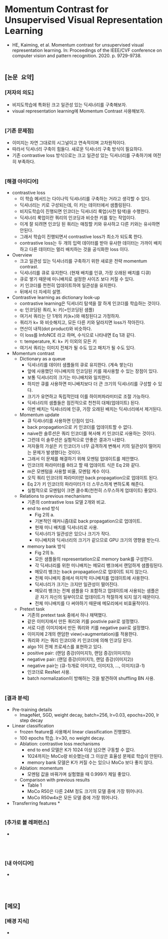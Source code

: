 # Momentum Contrast for Unsupervised Visual Representation Learning
* HE, Kaiming, et al. Momentum contrast for unsupervised visual representation learning. In: Proceedings of the IEEE/CVF conference on computer vision and pattern recognition. 2020. p. 9729-9738.
<br><br>

## [`논문 요약`]

### [저자의 의도]
* 비지도학습에 특화된 크고 일관성 있는 딕셔너리를 구축해보자.
* visual representation learning에 Momentum Contrast 사용해보자.
<br><br>

### [기존 문제점]
* 이미지는 자연 그대로의 시그널이고 연속적이며 고차원적이다.
* 따라서 딕셔너리 구축이 힘들다. 새로운 딕셔너리 구축 방식이 필요하다.
* 기존 contrastive loss 방식으로는 크고 일관성 있는 딕셔너리를 구축하기에 여전히 부족하다.
<br><br>

### [해결 아이디어]
* contrastive loss
    * 이 학습 메서드는 다이나믹 딕셔너리를 구축하는 거라고 생각할 수 있다.
    * 딕셔너리는 키로 구성되는데, 이 키는 데이터에서 샘플링된다.
    * 비지도학습이 진행되면 인코더는 딕셔너리 룩업(사전 탐색)을 수행한다.
    * 딕셔너리 룩업이란 쿼리의 인코딩과 비슷한 키를 찾는 작업이다.
    * 이게 잘 되려면 인코딩 된 쿼리는 매칭할 키와 유사하고 다른 키와는 유사하면 안된다.
    * 그래서 학습이 진행되면서 contrastive loss가 최소가 되도록 한다.
    * contrastive loss는 두 개의 입력 데이터를 받아 유사한 데이터는 가까이 배치하고 다른 데이터는 멀리 배치하는 것을 공식화한 loss 이다.
* Overview
    * 크고 일관성 있는 딕셔너리를 구축하기 위한 새로운 전략 momentum contrast.
    * 딕셔너리를 큐로 유지한다. (현재 배치를 인큐, 가장 오래된 배치를 디큐)
    * 큐로 쌓기 때문에 미니배치로 설정한 사이즈 보다 커질 수 있다.
    * 키 인코더를 천천히 업데이트하여 일관성을 유지한다.
    * 뒤에서 더 자세히 설명.
* Contrastive learning as dictionary look-up
    * contrastive learning은 딕셔너리 탐색을 잘 하게 인코더를 학습하는 것이다.
    * q: 인코딩된 쿼리, k: 키(=인코딩된 샘플)
    * 여기서 쿼리는 단 1개의 키(k+)와 매칭된다고 가정하자.
    * 쿼리가 k+ 와 비슷해지고, 모든 다른 키와 달라지면 loss가 작아진다.
    * 연산이 내적(dot product)와 비슷하다.
    * 이 loss를 InfoNCE 라고 하며, 수식으로 나타내면 Eq 1과 같다.
    * τ: temperature, K: k+ 키 이외의 모든 키
    * 여기서 쿼리는 이미지 전체가 될 수도 있고 패치가 될 수도 있다.
* Momentum contrast
    * Dictionary as a queue
        * 딕셔너리를 데이터 샘플들의 큐로 유지한다. (계속 쌓는다)
        * 앞에 사용했던 미니배치의 인코딩된 키를 재사용할 수 있는 장점이 있다.
        * 보통 딕셔너리의 크기는 미니배치와 일치한다.
        * 하지만 큐를 사용하면 미니배치보다 더 큰 크기의 딕셔너리를 구성할 수 있다.
        * 크기가 유연하고 독립적인데 이를 하이퍼파라미터로 조절 가능하다.
        * 딕셔너리의 샘플들은 점진적으로 천천히 대체(업데이트) 된다.
        * 이번 배치는 딕셔너리에 인큐, 가장 오래된 배치는 딕셔너리에서 제거된다.
    * Momentum update
        * 큐 딕셔너리를 사용하면 단점이 있다.
        * back propagation으로 키 인코더를 업데이트할 수 없다.
        * naive한 솔루션은 쿼리 인코더를 복사해 키 인코더로 사용하는 것이다.
        * 그런데 이 솔루션은 실험적으로 안좋은 결과가 나왔다.
        * 저자들의 가설은 키 인코더가 너무 급격하게 변해서 키의 일관성이 떨어지는 문제가 발생했다는 것이다.
        * 그래서 이 문제를 해결하기 위해 모멘텀 업데이트를 제안했다.
        * 인코더의 파라미터를 θ라고 할 때 업데이트 식은 Eq 2와 같다.
        * m은 모멘텀을 사용할 비율, 모멘텀 계수 이다.
        * 오직 쿼리 인코더의 파라미터만 back propagation으로 업데이트 된다.
        * Eq 2가 키 인코더의 파라미터가 더 스무스하게 변하도록 해준다.
        * 실험적으로 모멘텀이 크면 클수록(천천히 스무스하게 업데이트) 좋았다.
    * Relations to previous mechanisms
        * 기존의 contrastive loss 모델 2개와 비교.
        * end to end 방식
            * Fig 2의 a.
            * 기본적인 매커니즘대로 back propagation으로 업데이트.
            * 현재 미니 배치를 딕셔너리로 사용.
            * 딕셔너리가 일관성은 있으나 크기가 작다.
            * 미니배치와 딕셔너리의 크기가 같으므로 GPU 크기의 영향을 받는다.
        * memory bank 방식
            * Fig 2의 b.
            * 모든 샘플들의 representation으로 memory bank를 구성한다.
            * 각 딕셔너리를 위한 미니배치는 메모리 뱅크에서 랜덤하게 샘플링된다.
            * 메모리 뱅크는 back propagation으로 업데이트 되지 않는다.
            * 전체 미니배치 중에서 마지막 미니배치를 업데이트에 사용한다.
            * 딕셔너리가 크기는 크지만 일관성이 떨어진다.
            * 메모리 뱅크는 전체 샘플을 다 포함하고 업데이트에 사용되는 샘플은 곧 자기 자신의 일부이므로 업데이트가 적절하게 되지 않기 때문이다.
            * 전체 미니배치를 다 써야하기 때문에 메모리에서 비효율적이다.
    * Pretext task
        * 기존의 pretext task 중에서 하나 채택했다.
        * 같은 이미지에서 만든 쿼리와 키를 postivie pair로 설정했다.
        * 서로 다른 이미지에서 만든 쿼리와 키를 negative pair로 설정했다.
        * 이미지에 2개의 랜덤한 view(=augmentation)를 적용한다.
        * 쿼리와 키는 쿼리 인코더와 키 인코더에 의해 인코딩 된다.
        * algo 1이 전체 프로세스를 표현하고 있다.
        * positive pair: (랜덤 증강(이미지1), 랜덤 증강(이미지1))
        * negative pair: (랜덤 증강(이미지1), 랜덤 증강(이미지2))
        * negative pair는 (큐-1)개로 이미지2, 이미지3, ..., 이미지(큐-1)
        * 인코더로 ResNet 사용.
        * batch normalization이 방해하는 것을 발견하여 shuffling BN 사용.
<br><br>

### [결과 분석]
* Pre-training details
    * ImageNet, SGD, weight decay, batch=256, lr=0.03, epochs=200, lr step decay
* Linear classification
    * frozen feature를 사용해서 linear classification 진행했다.
    * 100 epochs 학습. lr=30, no weight decay.
    * Ablation: contrastive loss mechanisms
        * end to end 모델은 K가 1024 이상 넘으면 구동할 수 없다.
        * 1024까지는 MoCo랑 비슷했는데 그 이상은 효율성 문제로 학습이 안된다.
        * memory bank 모델은 K가 커질 수는 있으나 MoCo 보다 좋지 않다.
    * Ablation: momentum
        * 모멘텀 값을 바꿔가며 실험했을 때 0.999가 제일 좋았다.
    * Comparison with previous results
        * Table 1
        * MoCo R50은 다른 24M 정도 크기의 모델 중에 가장 뛰어나다.
        * MoCo R50w4x은 모든 모델 중에 가장 뛰어나다.
* Transferring features
    * 
<br><br>

### [추가로 볼 레퍼런스]
* 
<br><br>

### [내 아이디어]
* 
<br><br>



## [`메모`]

### [배경 지식]
* 
<br><br>


